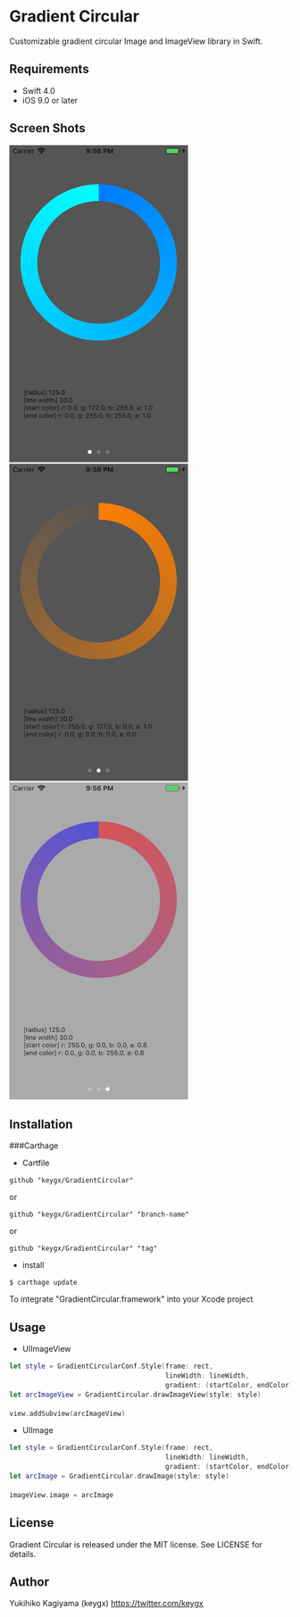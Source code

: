 # Gradient Circular

Customizable gradient circular Image and ImageView library in Swift.

## Requirements
- Swift 4.0
- iOS 9.0 or later

## Screen Shots

![](images/screen01.png) ![](images/screen02.png) ![](images/screen03.png)


## Installation

###Carthage

* Cartfile

```Cartfile
github "keygx/GradientCircular"
```
or

```Cartfile
github "keygx/GradientCircular" "branch-name"
```
or

```Cartfile
github "keygx/GradientCircular" "tag"
```

* install

```
$ carthage update
```

To integrate "GradientCircular.framework" into your Xcode project


## Usage

* UIImageView

```swift
let style = GradientCircularConf.Style(frame: rect,
                                       lineWidth: lineWidth,
                                       gradient: (startColor, endColor))
let arcImageView = GradientCircular.drawImageView(style: style)

view.addSubview(arcImageView)
```

* UIImage

```swift
let style = GradientCircularConf.Style(frame: rect,
                                       lineWidth: lineWidth,
                                       gradient: (startColor, endColor))
let arcImage = GradientCircular.drawImage(style: style)

imageView.image = arcImage
```


## License

Gradient Circular is released under the MIT license. See LICENSE for details.

## Author

Yukihiko Kagiyama (keygx) <https://twitter.com/keygx>

